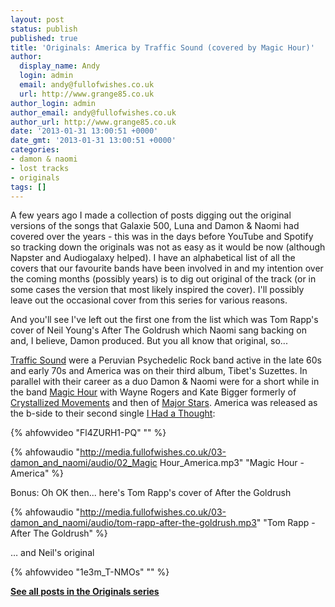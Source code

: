 ```yaml
---
layout: post
status: publish
published: true
title: 'Originals: America by Traffic Sound (covered by Magic Hour)'
author:
  display_name: Andy
  login: admin
  email: andy@fullofwishes.co.uk
  url: http://www.grange85.co.uk
author_login: admin
author_email: andy@fullofwishes.co.uk
author_url: http://www.grange85.co.uk
date: '2013-01-31 13:00:51 +0000'
date_gmt: '2013-01-31 13:00:51 +0000'
categories:
- damon & naomi
- lost tracks
- originals
tags: []
---
```

<p>A few years ago I made a collection of posts digging out the original versions of the songs that Galaxie 500, Luna and Damon & Naomi had covered over the years - this was in the days before YouTube and Spotify so tracking down the originals was not as easy as it would be now (although Napster and Audiogalaxy helped). I have <span class="removed_link" title="http://db.fullofwishes.co.uk/database/track/covers">an alphabetical list of all the covers that our favourite bands have been involved in</span> and my intention over the coming months (possibly years) is to dig out original of the track (or in some cases the version that most likely inspired the cover). I'll possibly leave out the occasional cover from this series for various reasons.</p>
<p>And you'll see I've left out the first one from the list which was Tom Rapp's cover of Neil Young's After The Goldrush which Naomi sang backing on and, I believe, Damon produced. But you all know that original, so...</p>
<p><a href="http://en.wikipedia.org/wiki/Traffic_Sound">Traffic Sound</a> were a Peruvian Psychedelic Rock band active in the late 60s and early 70s and America was on their third album, Tibet's Suzettes. In parallel with their career as a duo <span class="removed_link" title="http://db.fullofwishes.co.uk/database/discography/damon_and_naomi">Damon & Naomi</span> were for a short while in the band <a href="http://en.wikipedia.org/wiki/Magic_Hour_%28band%29">Magic Hour</a> with Wayne Rogers and Kate Bigger formerly of <a href="http://en.wikipedia.org/wiki/Crystalized_Movements">Crystallized Movements</a> and then of <a href="http://en.wikipedia.org/wiki/Major_Stars">Major Stars</a>. America was released as the b-side to their second single <a href="/database/track/i-had-a-thought/">I Had a Thought</a>:</p>

{% ahfowvideo "Fl4ZURH1-PQ" "" %}


{% ahfowaudio "http://media.fullofwishes.co.uk/03-damon_and_naomi/audio/02_Magic Hour_America.mp3" "Magic Hour - America" %}


<p>Bonus: Oh OK then... here's Tom Rapp's cover of After the Goldrush</p>

{% ahfowaudio "http://media.fullofwishes.co.uk/03-damon_and_naomi/audio/tom-rapp-after-the-goldrush.mp3" "Tom Rapp - After The Goldrush" %}

<p>&hellip; and Neil's original</p>
{% ahfowvideo "1e3m_T-NMOs" "" %}
<p><strong><a href="/category/originals/" title="List: Originals">See all posts in the Originals series</a></strong></p>
